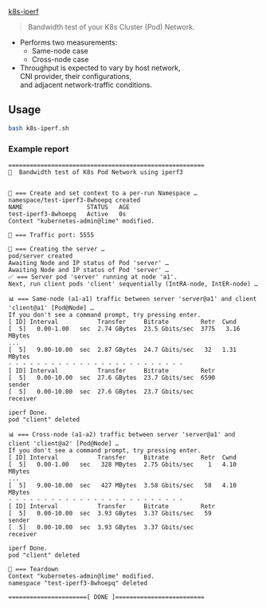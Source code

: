 [k8s-iperf](https://github.com/sempernow/k8s-iperf)


>Bandwidth test of your K8s Cluster (Pod) Network.

- Performs two measurements:
    - Same-node case
    - Cross-node case
- Throughput is expected to vary by host network,  
  CNI provider, their configurations,  
  and adjacent network-traffic conditions.

## Usage

```bash
bash k8s-iperf.sh
```

### Example report

```plaintext
=======================================================
🚀  Bandwidth test of K8s Pod Network using iperf3


🚧 === Create and set context to a per-run Namespace …
namespace/test-iperf3-8whoepq created
NAME                  STATUS   AGE
test-iperf3-8whoepq   Active   0s
Context "kubernetes-admin@lime" modified.

🚧 === Traffic port: 5555

🚧 === Creating the server …
pod/server created
Awaiting Node and IP status of Pod 'server' …
Awaiting Node and IP status of Pod 'server' …
✅ === Server pod 'server' running at node 'a1'.
Next, run client pods 'client' sequentially (IntRA-node, IntER-node) …

📊 === Same-node (a1-a1) traffic between server 'server@a1' and client 'client@a1' [Pod@Node] …
If you don't see a command prompt, try pressing enter.
[ ID] Interval           Transfer     Bitrate         Retr  Cwnd
[  5]   0.00-1.00   sec  2.74 GBytes  23.5 Gbits/sec  3775   3.16 MBytes
...
[  5]   9.00-10.00  sec  2.87 GBytes  24.7 Gbits/sec   32   1.31 MBytes
- - - - - - - - - - - - - - - - - - - - - - - - -
[ ID] Interval           Transfer     Bitrate         Retr
[  5]   0.00-10.00  sec  27.6 GBytes  23.7 Gbits/sec  6590             sender
[  5]   0.00-10.00  sec  27.6 GBytes  23.7 Gbits/sec                  receiver

iperf Done.
pod "client" deleted

📊 === Cross-node (a1-a2) traffic between server 'server@a1' and client 'client@a2' [Pod@Node] …
If you don't see a command prompt, try pressing enter.
[ ID] Interval           Transfer     Bitrate         Retr  Cwnd
[  5]   0.00-1.00   sec   328 MBytes  2.75 Gbits/sec    1   4.10 MBytes
...
[  5]   9.00-10.00  sec   427 MBytes  3.58 Gbits/sec   58   4.10 MBytes
- - - - - - - - - - - - - - - - - - - - - - - - -
[ ID] Interval           Transfer     Bitrate         Retr
[  5]   0.00-10.00  sec  3.93 GBytes  3.37 Gbits/sec   59             sender
[  5]   0.00-10.00  sec  3.93 GBytes  3.37 Gbits/sec                  receiver

iperf Done.
pod "client" deleted

🚧 === Teardown
Context "kubernetes-admin@lime" modified.
namespace "test-iperf3-8whoepq" deleted

======================[ DONE ]=========================
```
